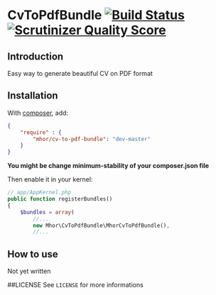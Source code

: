 # CvToPdfBundle [![Build Status](https://travis-ci.org/mhor/MhorCvToPdfBundle.png?branch=master)](https://travis-ci.org/mhor/MhorCvToPdfBundle) [![Scrutinizer Quality Score](https://scrutinizer-ci.com/g/mhor/MhorCvToPdfBundle/badges/quality-score.png?s=69790234da671d2b3e388ba41683bb614a5208aa)](https://scrutinizer-ci.com/g/mhor/MhorCvToPdfBundle/)

## Introduction

Easy way to generate beautiful CV on PDF format

## Installation

With [composer](http://packagist.org), add:
```json
{
    "require" : {
        "mhor/cv-to-pdf-bundle": "dev-master"
    }
}
```
**You might be change minimum-stability of your composer.json file**

Then enable it in your kernel:
```php
// app/AppKernel.php
public function registerBundles()
{
    $bundles = array(
        //...
        new Mhor\CvToPdfBundle\MhorCvToPdfBundle(),
        //...
```

## How to use
Not yet written

##LICENSE
See `LICENSE` for more informations
